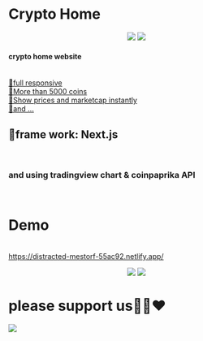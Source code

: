 # Crypto Home
<p align="center">
  <a href="https://distracted-mestorf-55ac92.netlify.app/"><img src="https://img.shields.io/badge/Bitcoin-000000?style=for-the-badge&logo=bitcoin&logoColor=white"/></a>
  <a href="https://distracted-mestorf-55ac92.netlify.app/"><img src="https://img.shields.io/badge/Netlify-00C7B7?style=for-the-badge&logo=netlify&logoColor=white"/></a>
</p>
<h4>crypto home website</h4><br />
<u>📌full responsive</u><br />
<u>📌More than 5000 coins</u><br />
<u>📌Show prices and marketcap instantly</u><br />
<u>📌and ...</u><br />
<h2>📙frame work: Next.js</h2><br />
<h3>and using tradingview chart & coinpaprika API</h3><br />
<h1>Demo</h1><br />
<a href="https://distracted-mestorf-55ac92.netlify.app/">https://distracted-mestorf-55ac92.netlify.app/</a><br /><p></p>
<p align="center">
  <a href="https://distracted-mestorf-55ac92.netlify.app/"><img src="https://iili.io/7d0eHB.png"/></a>
  <a href="https://distracted-mestorf-55ac92.netlify.app/"><img src="https://iili.io/7d0PlR.png"/></a>
  <h1>please support us🙏🙏❤</h1>
  <img src="https://github-readme-stats.vercel.app/api?username=angelhtml&show_icons=true&theme=radical"/>
</p>
